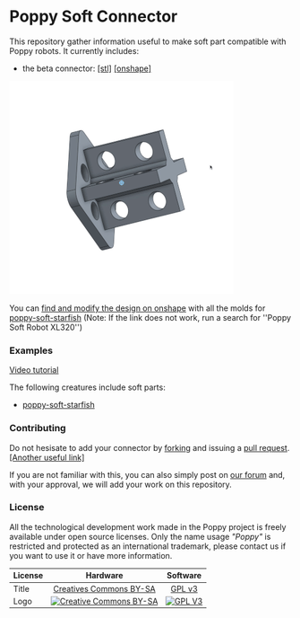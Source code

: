 # Poppy Soft Connector

This repository gather information useful to make soft part compatible with Poppy robots. It currently includes:

- the beta connector: [[stl]](beta_connector/beta_connector.stl) [[onshape]](https://cad.onshape.com/documents/56af95b6e4b06a92e0eda720/w/a53eaed345df8e54532db1e2/e/a165c83ad81843f33ed38c05)

![gif](beta_connector/beta_connector.gif)

You can [find and modify the design on onshape](https://cad.onshape.com/documents/56af95b6e4b06a92e0eda720/w/a53eaed345df8e54532db1e2/e/a165c83ad81843f33ed38c05) with all the molds for [poppy-soft-starfish](https://github.com/jgrizou/poppy-soft-starfish)
(Note: If the link does not work, run a search for ''Poppy Soft Robot XL320'')

### Examples

[Video tutorial]()

The following creatures include soft parts:
- [poppy-soft-starfish](https://github.com/jgrizou/poppy-soft-starfish)

### Contributing

Do not hesisate to add your connector by [forking](https://help.github.com/articles/fork-a-repo/) and issuing a [pull request](https://help.github.com/articles/using-pull-requests/). [[Another useful link]](https://gun.io/blog/how-to-github-fork-branch-and-pull-request/)

If you are not familiar with this, you can also simply post on [our forum](https://forum.poppy-project.org/) and, with your approval, we will add your work on this repository.

### License

All the technological development work made in the Poppy project is freely available under open source licenses. Only the name usage *"Poppy"* is restricted and protected as an international trademark, please contact us if you want to use it or have more information.

|   License     |     Hardware    |   Software      |
| ------------- | :-------------: | :-------------: |
| Title  | [Creatives Commons BY-SA](http://creativecommons.org/licenses/by-sa/4.0/)  |[GPL v3](http://www.gnu.org/licenses/gpl.html)  |
| Logo  | [![Creative Commons BY-SA](https://i.creativecommons.org/l/by-sa/4.0/88x31.png) ](http://creativecommons.org/licenses/by-sa/4.0/)  |[![GPL V3](https://www.gnu.org/graphics/gplv3-88x31.png)](http://www.gnu.org/licenses/gpl.html)  |
